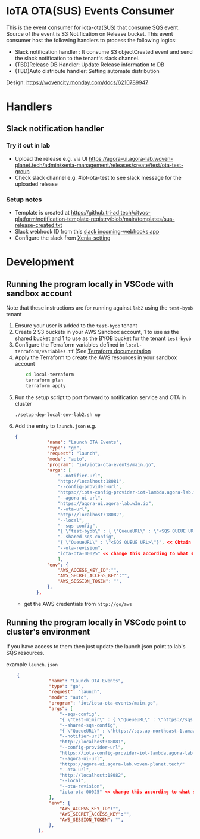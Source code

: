 # IoTA OTA(SUS) Events Consumer
This is the event consumer for iota-ota(SUS) that consume SQS event. Source of the event is S3 Notification on Release bucket. This event consumer host the following handlers to process the following logics:

* Slack notification handler : It consume S3 objectCreated event and send the slack notification to the tenant's slack channel.
* (TBD)Release DB Handler: Update Release information to DB
* (TBD)Auto distribute handler: Setting automate distribution

Design: https://wovencity.monday.com/docs/6210789947

# Handlers
## Slack notification handler
### Try it out in lab
* Upload the release e.g. via UI https://agora-ui.agora-lab.woven-planet.tech/admin/xenia-management/releases/create/test/ota-test-group
* Check slack channel e.g. #iot-ota-test to see slack message for the uploaded release

### Setup notes
* Template is created at https://github.tri-ad.tech/cityos-platform/notification-template-registry/blob/main/templates/sus-release-created.txt
* Slack webhook ID from this [slack incoming-webhooks app](https://woven-by-toyota.slack.com/apps/A0F7XDUAZ-incoming-webhooks)
* Configure the slack from [Xenia-setting](https://agora-ui.woven-city.toyota/admin/xenia-settings)

# Development
## Running the program locally in VSCode with sandbox account
Note that these instructions are for running against `lab2` using the `test-byob` tenant
1. Ensure your user is added to the `test-byob` tenant
1. Create 2 S3 buckets in your AWS Sandbox account, 1 to use as the shared bucket and 1 to use as the BYOB bucket for the tenant `test-byob`
1. Configure the Terraform variables defined in `local-terraform/variables.tf` (See [Terraform documentation](https://developer.hashicorp.com/terraform/language/values/variables#assigning-values-to-root-module-variables)
1. Apply the Terraform to create the AWS resources in your sandbox account
    ```bash
        cd local-terraform
        terraform plan
        terraform apply
    ```
1. Run the setup script to port forward to notification service and OTA in cluster
    ```sh
    ./setup-dep-local-env-lab2.sh up
    ```
1. Add the entry to `launch.json` e.g.
    ```json
    {
                "name": "Launch OTA Events",
                "type": "go",
                "request": "launch",
                "mode": "auto",
                "program": "iot/iota-ota-events/main.go",
                "args": [
                    "--notifier-url",
                    "http://localhost:18081",
                    "--config-provider-url",
                    "https://iota-config-provider-iot-lambda.agora-lab.w3n.io",
                    "--agora-ui-url",
                    "https://agora-ui.agora-lab.w3n.io",
                    "--ota-url",
                    "http://localhost:18082",
                    "--local",
                    "--sqs-config",
                    "{ \"test-byob\" : { \"QueueURL\" : \"<SQS QUEUE URL>\"}}", << Obtain this value from the AWS SQS UI
                    "--shared-sqs-config",
                    "{ \"QueueURL\" : \"<SQS QUEUE URL>\"}", << Obtain this value from the AWS SQS UI
                    "--ota-revision",
                    "iota-ota-00025" << change this according to what setup script say.
                    ],
                "env": {
                    "AWS_ACCESS_KEY_ID":"",
                    "AWS_SECRET_ACCESS_KEY":"",
                    "AWS_SESSION_TOKEN": "",
                },
            },
    ```
    * get the AWS credentials from `http://go/aws`


## Running the program locally in VSCode point to cluster's environment
If you have access to them then just update the launch.json point to lab's SQS resources.

example `launch.json`
```json
    {
                "name": "Launch OTA Events",
                "type": "go",
                "request": "launch",
                "mode": "auto",
                "program": "iot/iota-ota-events/main.go",
                "args": [
                    "--sqs-config",
                    "{ \"test-mimir\" : { \"QueueURL\" : \"https://sqs.ap-northeast-1.amazonaws.com/370564492268/iota-ota-lab-agora-test-mimir-events\"}}",
                    "--shared-sqs-config",
                    "{ \"QueueURL\" : \"https://sqs.ap-northeast-1.amazonaws.com/370564492268/iota-ota-lab-agora-shared-events\"}",
                    "--notifier-url",
                    "http://localhost:18081",
                    "--config-provider-url",
                    "https://iota-config-provider-iot-lambda.agora-lab.woven-planet.tech",
                    "--agora-ui-url",
                    "https://agora-ui.agora-lab.woven-planet.tech/"
                    "--ota-url",
                    "http://localhost:18082",
                    "--local",
                    "--ota-revision",
                    "iota-ota-00025" << change this according to what setup script say.
                ],
                "env": {
                    "AWS_ACCESS_KEY_ID":"",
                    "AWS_SECRET_ACCESS_KEY":"",
                    "AWS_SESSION_TOKEN": "",
                },
            },
```
